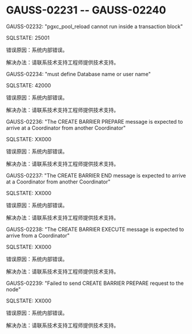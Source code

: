 # GAUSS-02231 -- GAUSS-02240<a name="ZH-CN_TOPIC_0302073527"></a>

GAUSS-02232: "pgxc\_pool\_reload cannot run inside a transaction block"

SQLSTATE: 25001

错误原因：系统内部错误。

解决办法：请联系技术支持工程师提供技术支持。

GAUSS-02234: "must define Database name or user name"

SQLSTATE: 42000

错误原因：系统内部错误。

解决办法：请联系技术支持工程师提供技术支持。

GAUSS-02236: "The CREATE BARRIER PREPARE message is expected to arrive at a Coordinator from another Coordinator"

SQLSTATE: XX000

错误原因：系统内部错误。

解决办法：请联系技术支持工程师提供技术支持。

GAUSS-02237: "The CREATE BARRIER END message is expected to arrive at a Coordinator from another Coordinator"

SQLSTATE: XX000

错误原因：系统内部错误。

解决办法：请联系技术支持工程师提供技术支持。

GAUSS-02238: "The CREATE BARRIER EXECUTE message is expected to arrive from a Coordinator"

SQLSTATE: XX000

错误原因：系统内部错误。

解决办法：请联系技术支持工程师提供技术支持。

GAUSS-02239: "Failed to send CREATE BARRIER PREPARE request to the node"

SQLSTATE: XX000

错误原因：系统内部错误。

解决办法：请联系技术支持工程师提供技术支持。


